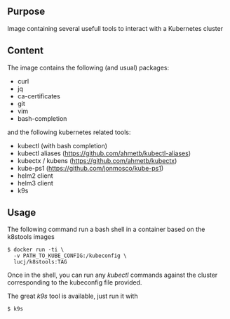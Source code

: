 ## Purpose

Image containing several usefull tools to interact with a Kubernetes cluster

## Content

The image contains the following (and usual) packages:
- curl
- jq
- ca-certificates
- git
- vim 
- bash-completion

and the following kubernetes related tools:
- kubectl (with bash completion)
- kubectl aliases (https://github.com/ahmetb/kubectl-aliases)
- kubectx / kubens (https://github.com/ahmetb/kubectx)
- kube-ps1 (https://github.com/jonmosco/kube-ps1)
- helm2 client
- helm3 client
- k9s

## Usage

The following command run a bash shell in a container based on the k8stools images

```
$ docker run -ti \
  -v PATH_TO_KUBE_CONFIG:/kubeconfig \
  lucj/k8stools:TAG
```

Once in the shell, you can run any *kubectl* commands against the cluster corresponding to the kubeconfig file provided.

The great *k9s* tool is available, just run it with

```
$ k9s
```
